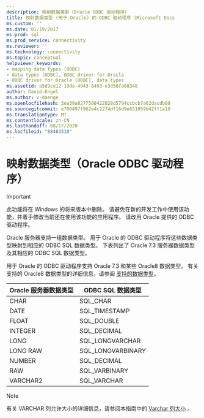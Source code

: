 ```yaml
---
description: 映射数据类型（Oracle ODBC 驱动程序）
title: 映射数据类型 (用于 Oracle) 的 ODBC 驱动程序 |Microsoft Docs
ms.custom: ''
ms.date: 01/19/2017
ms.prod: sql
ms.prod_service: connectivity
ms.reviewer: ''
ms.technology: connectivity
ms.topic: conceptual
helpviewer_keywords:
- mapping data types [ODBC]
- data types [ODBC], ODBC driver for Oracle
- ODBC driver for Oracle [ODBC], data types
ms.assetid: a5d9ce12-19da-4943-8493-e3d56fa08348
author: David-Engel
ms.author: v-daenge
ms.openlocfilehash: 3ea39a8277508422028d5794ccbcb7a62dacdb08
ms.sourcegitcommit: e700497f962e4c2274df16d9e651059b42ff1a10
ms.translationtype: MT
ms.contentlocale: zh-CN
ms.lasthandoff: 08/17/2020
ms.locfileid: "88483510"
---
```

# <a name="mapping-data-types-odbc-driver-for-oracle"></a>映射数据类型（Oracle ODBC 驱动程序）
> [!IMPORTANT]  
>  此功能将在 Windows 的将来版本中删除。 请避免在新的开发工作中使用该功能，并着手修改当前还在使用该功能的应用程序。 请改用 Oracle 提供的 ODBC 驱动程序。  
  
 Oracle 服务器支持一组数据类型。 用于 Oracle 的 ODBC 驱动程序将这些数据类型映射到相应的 ODBC SQL 数据类型。 下表列出了 Oracle 7.3 服务器数据类型及其相应的 ODBC SQL 数据类型。  
  
 用于 Oracle 的 ODBC 驱动程序支持 Oracle 7.3 和某些 Oracle8 数据类型。 有关支持的 Oracle8 数据类型的详细信息，请参阅 [支持的数据类型](../../odbc/microsoft/supported-data-types-odbc-driver-for-oracle.md)。  
  
|Oracle 服务器数据类型|ODBC SQL 数据类型|  
|-----------------------------|------------------------|  
|CHAR|SQL_CHAR|  
|DATE|SQL_TIMESTAMP|  
|FLOAT|SQL_DOUBLE|  
|INTEGER|SQL_DECIMAL|  
|LONG|SQL_LONGVARCHAR|  
|LONG RAW|SQL_LONGVARBINARY|  
|NUMBER|SQL_DECIMAL|  
|RAW|SQL_VARBINARY|  
|VARCHAR2|SQL_VARCHAR|  
  
> [!NOTE]  
>  有关 VARCHAR 列允许大小的详细信息，请参阅本指南中的 [Varchar 列大小](../../odbc/microsoft/varchar-column-size-odbc-driver-for-oracle.md) 。

